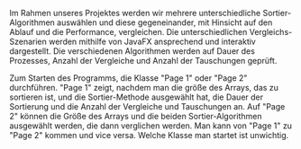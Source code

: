 Im Rahmen unseres Projektes werden wir mehrere unterschiedliche Sortier-Algorithmen auswählen und diese gegeneinander, mit Hinsicht auf den Ablauf und die Performance, vergleichen.
Die unterschiedlichen Vergleichs-Szenarien werden mithilfe von JavaFX ansprechend und interaktiv dargestellt.
Die verschiedenen Algorithmen werden auf Dauer des Prozesses, Anzahl der Vergleiche und Anzahl der Tauschungen geprüft.


Zum Starten des Programms, die Klasse "Page 1" oder "Page 2" durchführen. 
"Page 1" zeigt, nachdem man die größe des Arrays, das zu sortieren ist, und die Sortier-Methode ausgewählt hat, die Dauer der Sortierung und die Anzahl der Vergleiche und Tauschungen an.
Auf "Page 2" können die Größe des Arrays und die beiden Sortier-Algorithmen ausgewählt werden, die dann verglichen werden.
Man kann von "Page 1" zu "Page 2" kommen und vice versa. Welche Klasse man startet ist unwichtig.
